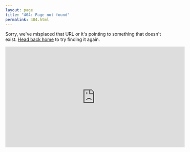 ```yaml
---
layout: page
title: "404: Page not found"
permalink: 404.html
---
```



<p class="lead">Sorry, we've misplaced that URL or it's pointing to something that doesn't exist. <a href="{{ site.baseurl }}/">Head back home</a> to try finding it again.</p>

<iframe width="560" height="315" src="https://www.youtube.com/embed/hrJRhjH_tdA?start=2" title="YouTube video player" frameborder="0" allow="accelerometer; autoplay; clipboard-write; encrypted-media; gyroscope; picture-in-picture; web-share" allowfullscreen></iframe>
